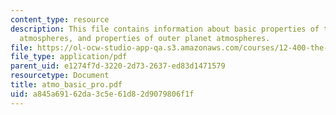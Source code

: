```yaml
---
content_type: resource
description: This file contains information about basic properties of terrestrial
  atmospheres, and properties of outer planet atmospheres.
file: https://ol-ocw-studio-app-qa.s3.amazonaws.com/courses/12-400-the-solar-system-spring-2006/a845a69162da3c5e61d82d9079806f1f_atmo_basic_pro.pdf
file_type: application/pdf
parent_uid: e1274f7d-3220-2d73-2637-ed83d1471579
resourcetype: Document
title: atmo_basic_pro.pdf
uid: a845a691-62da-3c5e-61d8-2d9079806f1f
---
```

